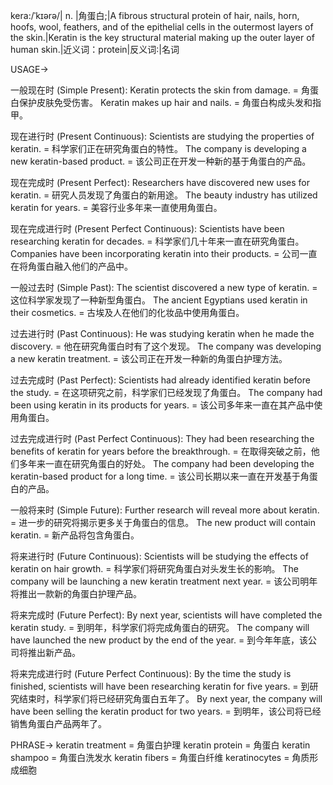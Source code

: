 kera:/ˈkɪərə/| n. |角蛋白;|A fibrous structural protein of hair, nails, horn, hoofs, wool, feathers, and of the epithelial cells in the outermost layers of the skin.|Keratin is the key structural material making up the outer layer of human skin.|近义词：protein|反义词:|名词

USAGE->

一般现在时 (Simple Present):
Keratin protects the skin from damage. = 角蛋白保护皮肤免受伤害。
Keratin makes up hair and nails. = 角蛋白构成头发和指甲。

现在进行时 (Present Continuous):
Scientists are studying the properties of keratin. = 科学家们正在研究角蛋白的特性。
The company is developing a new keratin-based product. = 该公司正在开发一种新的基于角蛋白的产品。

现在完成时 (Present Perfect):
Researchers have discovered new uses for keratin. = 研究人员发现了角蛋白的新用途。
The beauty industry has utilized keratin for years. = 美容行业多年来一直使用角蛋白。

现在完成进行时 (Present Perfect Continuous):
Scientists have been researching keratin for decades. = 科学家们几十年来一直在研究角蛋白。
Companies have been incorporating keratin into their products. = 公司一直在将角蛋白融入他们的产品中。

一般过去时 (Simple Past):
The scientist discovered a new type of keratin. =  这位科学家发现了一种新型角蛋白。
The ancient Egyptians used keratin in their cosmetics. = 古埃及人在他们的化妆品中使用角蛋白。

过去进行时 (Past Continuous):
He was studying keratin when he made the discovery. = 他在研究角蛋白时有了这个发现。
The company was developing a new keratin treatment. = 该公司正在开发一种新的角蛋白护理方法。

过去完成时 (Past Perfect):
Scientists had already identified keratin before the study. = 在这项研究之前，科学家们已经发现了角蛋白。
The company had been using keratin in its products for years. = 该公司多年来一直在其产品中使用角蛋白。


过去完成进行时 (Past Perfect Continuous):
They had been researching the benefits of keratin for years before the breakthrough. = 在取得突破之前，他们多年来一直在研究角蛋白的好处。
The company had been developing the keratin-based product for a long time. = 该公司长期以来一直在开发基于角蛋白的产品。


一般将来时 (Simple Future):
Further research will reveal more about keratin. = 进一步的研究将揭示更多关于角蛋白的信息。
The new product will contain keratin. = 新产品将包含角蛋白。

将来进行时 (Future Continuous):
Scientists will be studying the effects of keratin on hair growth. = 科学家们将研究角蛋白对头发生长的影响。
The company will be launching a new keratin treatment next year. = 该公司明年将推出一款新的角蛋白护理产品。

将来完成时 (Future Perfect):
By next year, scientists will have completed the keratin study. = 到明年，科学家们将完成角蛋白的研究。
The company will have launched the new product by the end of the year. = 到今年年底，该公司将推出新产品。

将来完成进行时 (Future Perfect Continuous):
By the time the study is finished, scientists will have been researching keratin for five years. = 到研究结束时，科学家们将已经研究角蛋白五年了。
By next year, the company will have been selling the keratin product for two years. = 到明年，该公司将已经销售角蛋白产品两年了。



PHRASE->
keratin treatment = 角蛋白护理
keratin protein = 角蛋白
keratin shampoo = 角蛋白洗发水
keratin fibers = 角蛋白纤维
keratinocytes = 角质形成细胞
